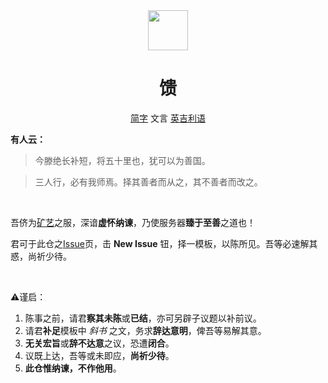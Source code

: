 <div align="center">

<image src="https://avatars.githubusercontent.com/u/221571897" height="64"/>

# 馈

[简字](README.md) 
文言
[英吉利语](README-en.md)

</div>

**有人云：**
> 今滕绝长补短，将五十里也，犹可以为善国。

> 三人行，必有我师焉。择其善者而从之，其不善者而改之。

<br>

吾侪为[矿艺](https://lzh.minecraft.wiki/)之服，深谙**虚怀纳谏**，乃使服务器**臻于至善**之道也！

君可于此仓之[Issue](https://github.com/RadicalSMP/Feedback/issues)页，击 **New Issue** 钮，择一模板，以陈所见。吾等必速解其惑，尚祈少待。

<br>

⚠️谨启：
 1.  陈事之前，请君**察其未陈**或**已结**，亦可另辟子议题以补前议。
 2.  请君**补足**模板中 *斜书* 之文，务求**辞达意明**，俾吾等易解其意。
 3.  **无关宏旨**或**辞不达意**之议，恐遭**闭合**。
 4.  议既上达，吾等或未即应，**尚祈少待**。
 5.  **此仓惟纳谏，不作他用**。